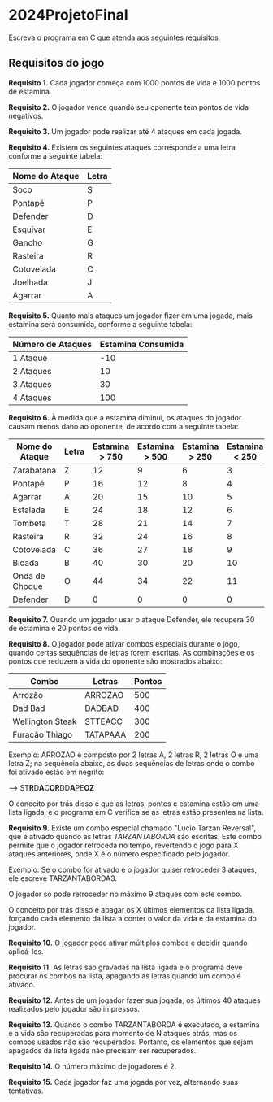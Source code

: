 # 2024ProjetoFinal

Escreva o programa em C que atenda aos seguintes requisitos.

## Requisitos do jogo

**Requisito 1.**
Cada jogador começa com 1000 pontos de vida e 1000 pontos de estamina.

**Requisito 2.**
O jogador vence quando seu oponente tem pontos de vida negativos.

**Requisito 3.**
Um jogador pode realizar até 4 ataques em cada jogada.

**Requisito 4.**
Existem os seguintes ataques corresponde a uma letra conforme a seguinte tabela:

| **Nome do Ataque** | **Letra** |
| --- | --- |
| Soco | S |
| Pontapé | P | 
| Defender | D |
| Esquivar | E |
| Gancho | G | 
| Rasteira | R | 
| Cotovelada | C | 
| Joelhada | J | 
| Agarrar | A | 

**Requisito 5.**
Quanto mais ataques um jogador fizer em uma jogada, mais estamina será consumida, conforme a seguinte tabela:

| Número de Ataques | Estamina Consumida |
| --- | --- |
| 1 Ataque | -10 |
| 2 Ataques | 10 |
| 3 Ataques | 30 |
| 4 Ataques | 100 |

**Requisito 6.**
À medida que a estamina diminui, os ataques do jogador causam menos dano ao oponente, de acordo com a seguinte tabela:

| **Nome do Ataque** | **Letra** | **Estamina > 750** | **Estamina > 500** | **Estamina > 250** | **Estamina < 250** |
| --- | --- | --- | --- | --- | --- |
| Zarabatana | Z | 12 | 9 | 6 | 3 |
| Pontapé | P | 16 | 12 | 8 | 4 |
| Agarrar | A | 20 | 15 | 10 | 5 |
| Estalada | E | 24 | 18 | 12 | 6 |
| Tombeta | T | 28 | 21 | 14 | 7 |
| Rasteira | R | 32 | 24 | 16 | 8 |
| Cotovelada | C | 36 | 27 | 18 | 9 |
| Bicada | B | 40 | 30 | 20 | 10 |
| Onda de Choque | O | 44 | 34 | 22 | 11 |
| Defender | D | 0 | 0 | 0 | 0 |

**Requisito 7.**
Quando um jogador usar o ataque Defender, ele recupera 30 de estamina e 20 pontos de vida.

**Requisito 8.**
O jogador pode ativar combos especiais durante o jogo, quando certas sequências de letras forem escritas. As combinações e os pontos que reduzem a vida do oponente são mostrados abaixo:

| Combo | Letras | Pontos |
| --- | --- | --- |
| Arrozão | ARROZAO | 500 |
| Dad Bad | DADBAD | 400 |
| Wellington Steak | STTEACC | 300 |
| Furacão Thiago | TATAPAAA | 200 |

Exemplo:
ARROZAO é composto por 2 letras A, 2 letras R, 2 letras O e uma letra Z; na sequência abaixo, as duas sequências de letras onde o combo foi ativado estão em negrito:

--> ST**R**D**A**C**OR**DD**A**PE**OZ**

O conceito por trás disso é que as letras, pontos e estamina estão em uma lista ligada, e o programa em C verifica se as letras estão presentes na lista.

**Requisito 9.**
Existe um combo especial chamado "Lucio Tarzan Reversal", que é ativado quando as letras *TARZANTABORDA* são escritas. Este combo permite que o jogador retroceda no tempo, revertendo o jogo para X ataques anteriores, onde X é o número especificado pelo jogador.

Exemplo:
Se o combo for ativado e o jogador quiser retroceder 3 ataques, ele escreve TARZANTABORDA3.

O jogador só pode retroceder no máximo 9 ataques com este combo.

O conceito por trás disso é apagar os X últimos elementos da lista ligada, forçando cada elemento da lista a conter o valor da vida e da estamina do jogador.

**Requisito 10.**
O jogador pode ativar múltiplos combos e decidir quando aplicá-los.

**Requisito 11.**
As letras são gravadas na lista ligada e o programa deve procurar os combos na lista, apagando as letras quando um combo é ativado.

**Requisito 12.**
Antes de um jogador fazer sua jogada, os últimos 40 ataques realizados pelo jogador são impressos.

**Requisito 13.**
Quando o combo TARZANTABORDA é executado, a estamina e a vida são recuperadas para momento de N ataques atrás, mas os combos usados não são recuperados. Portanto, os elementos que sejam apagados da lista ligada não precisam ser recuperados.

**Requisito 14.**
O número máximo de jogadores é 2.

**Requisito 15.**
Cada jogador faz uma jogada por vez, alternando suas tentativas.

